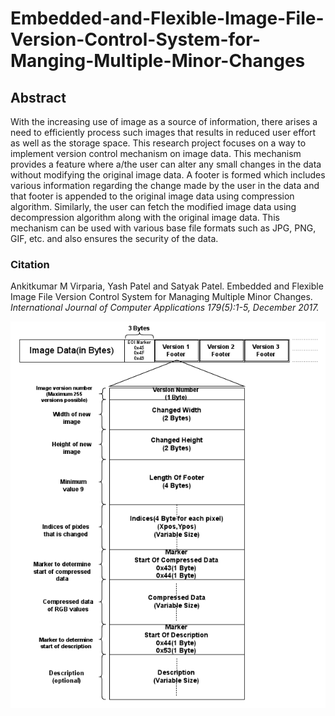 # Embedded-and-Flexible-Image-File-Version-Control-System-for-Manging-Multiple-Minor-Changes
## Abstract
With the increasing use of image as a source of information, there arises a need to efficiently process such images that results in reduced user effort as well as the storage space. This research project focuses on a way to implement version control mechanism on image data. This mechanism provides a feature where a/the user can alter any small changes in the data without modifying the original image data. A footer is formed which includes various information regarding the change made by the user in the data and that footer is appended to the original image data using compression algorithm. Similarly, the user can fetch the modified image data using decompression algorithm along with the original image data. This mechanism can be used with various base file formats such as JPG, PNG, GIF, etc. and also ensures the security of the data.

### Citation
Ankitkumar M Virparia, Yash Patel and Satyak Patel. Embedded and Flexible Image File Version Control System for Managing Multiple Minor Changes. <i>International Journal of Computer Applications 179(5):1-5, December 2017.</i>

![Image description](footer_final.png)
